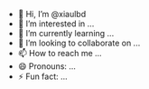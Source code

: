 - 👋 Hi, I’m @xiaulbd
- 👀 I’m interested in ...
- 🌱 I’m currently learning ...
- 💞️ I’m looking to collaborate on ...
- 📫 How to reach me ...
- 😄 Pronouns: ...
- ⚡ Fun fact: ...

<!---
xiaulbd/xiaulbd is a ✨ special ✨ repository because its `README.md` (this file) appears on your GitHub profile.
You can click the Preview link to take a look at your changes.
--->
